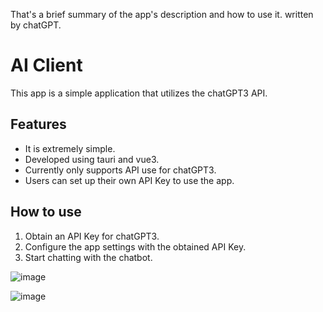 That's a brief summary of the app's description and how to use it. written by chatGPT.

# AI Client

This app is a simple application that utilizes the chatGPT3 API.

## Features

- It is extremely simple.
- Developed using tauri and vue3.
- Currently only supports API use for chatGPT3.
- Users can set up their own API Key to use the app.

## How to use

1. Obtain an API Key for chatGPT3.
2. Configure the app settings with the obtained API Key.
3. Start chatting with the chatbot.

![image](https://user-images.githubusercontent.com/12643025/226862947-87b97fb7-ca7d-46d6-9c29-755864c4b9ce.png)

![image](https://user-images.githubusercontent.com/12643025/226863169-dcd9be73-47ed-4975-8b2d-f6cd263106f7.png)
